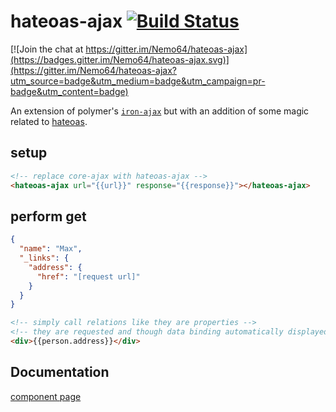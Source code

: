 # hateoas-ajax [![Build Status](https://travis-ci.org/Nemo64/hateoas-ajax.svg?branch=master)](https://travis-ci.org/Nemo64/hateoas-ajax)

[![Join the chat at https://gitter.im/Nemo64/hateoas-ajax](https://badges.gitter.im/Nemo64/hateoas-ajax.svg)](https://gitter.im/Nemo64/hateoas-ajax?utm_source=badge&utm_medium=badge&utm_campaign=pr-badge&utm_content=badge)

An extension of polymer's [`iron-ajax`](https://elements.polymer-project.org/elements/iron-ajax)
but with an addition of some magic related to [hateoas](http://en.wikipedia.org/wiki/HATEOAS).

## setup

```HTML
<!-- replace core-ajax with hateoas-ajax -->
<hateoas-ajax url="{{url}}" response="{{response}}"></hateoas-ajax>
```

## perform get

```JSON
{
  "name": "Max",
  "_links": {
    "address": {
      "href": "[request url]"
    }
  }
}
```

```HTML
<!-- simply call relations like they are properties -->
<!-- they are requested and though data binding automatically displayed when present -->
<div>{{person.address}}</div>
```

## Documentation
[component page](http://Nemo64.github.io/hateoas-ajax/)
